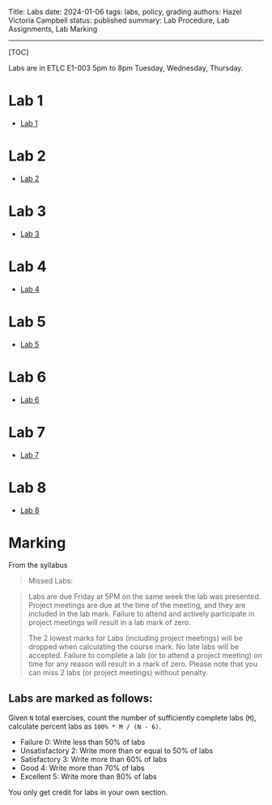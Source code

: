 Title: Labs
date: 2024-01-06
tags: labs, policy, grading
authors: Hazel Victoria Campbell
status: published
summary: Lab Procedure, Lab Assignments, Lab Marking

----

[TOC]

Labs are in ETLC E1-003 5pm to 8pm Tuesday, Wednesday, Thursday.

# Lab 1

* [Lab 1]({filename}/labs/lab1.md)

# Lab 2

* [Lab 2]({filename}/labs/lab2_instructions.md)


# Lab 3

* [Lab 3]({filename}/labs/lab3_inst.md)


# Lab 4

* [Lab 4]({filename}/labs/lab4_part.md)


# Lab 5

* [Lab 5]({filename}/labs/lab5_instruct.md)


# Lab 6

* [Lab 6]({filename}/labs/lab6_instruct.md)

# Lab 7

* [Lab 7]({filename}/labs/lab7_instruct.md)



# Lab 8

* [Lab 8]({filename}/labs/lab8_part.md)

# Marking

From the syllabus

> Missed Labs:

> Labs are due Friday at 5PM on the same week the lab was presented. Project meetings are due at the time of the meeting, and they are included in the lab mark. Failure to attend and actively participate in project meetings will result in a lab mark of zero.
> 
> The 2 lowest marks for Labs (including project meetings) will be dropped when calculating the course mark. No late labs will be accepted. Failure to complete a lab (or to attend a project meeting) on time for any reason will result in a mark of zero. Please note that you can miss 2 labs (or project meetings) without penalty.

## Labs are marked as follows:

Given `N` total exercises, count the number of sufficiently complete labs (`M`), calculate percent labs as `100% * M / (N - 6)`.

* Failure 0: Write less than 50% of labs
* Unsatisfactory 2: Write more than or equal to 50% of labs 
* Satisfactory 3: Write more than 60% of labs 
* Good 4: Write more than 70% of labs 
* Excellent 5: Write more than 80% of labs

You only get credit for labs in your own section.
